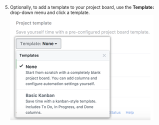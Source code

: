 5. Optionally, to add a template to your project board, use the **Template:** drop-down menu and click a template.
![Drop-down menu showing project board template options](/assets/images/help/projects/project_board_template_drop_down_menu.png)
